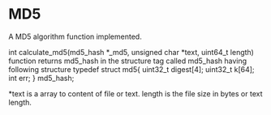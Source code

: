 # MD5
A MD5 algorithm function implemented.

int calculate_md5(md5_hash *_md5, unsigned char *text, uint64_t length)
function returns md5_hash in the structure tag called md5_hash having following structure
              typedef struct md5{
	                uint32_t digest[4];
	                uint32_t k[64];
	                int err;
              } md5_hash;

*text is a array to content of file or text.
length is the file size in bytes or text length.
